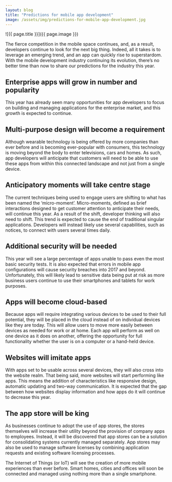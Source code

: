```yaml
---
layout: blog
title: "Predictions for mobile app development"
image: /assets/img/predictions-for-mobile-app-development.jpg
---
```

![{{ page.title }}]({{ page.image }})

The fierce competition in the mobile space continues, and, as a result, developers continue to look for the next big thing. Indeed, all it takes is to leverage an emerging trend, and an app can quickly rise to superstardom. With the mobile development industry continuing its evolution, there’s no better time than now to share our predictions for the industry this year.

## Enterprise apps will grow in number and popularity
This year has already seen many opportunities for app developers to focus on building and managing applications for the enterprise market, and this growth is expected to continue.

## Multi-purpose design will become a requirement
Although wearable technology is being offered by more companies than ever before and is becoming ever-popular with consumers, this technology is moving beyond the body to enter televisions, cars and homes. As such, app developers will anticipate that customers will need to be able to use these apps from within this connected landscape and not just from a single device.

## Anticipatory moments will take centre stage
The current techniques being used to engage users are shifting to what has been named the ‘micro-moment’. Micro-moments, defined as brief interactions designed to get customer attention to anticipate their needs, will continue this year. As a result of the shift, developer thinking will also need to shift. This trend is expected to cause the end of traditional singular applications. Developers will instead likely use several capabilities, such as notices, to connect with users several times daily.

## Additional security will be needed
This year will see a large percentage of apps unable to pass even the most basic security tests. It is also expected that errors in mobile app configurations will cause security breaches into 2017 and beyond. Unfortunately, this will likely lead to sensitive data being put at risk as more business users continue to use their smartphones and tablets for work purposes.

## Apps will become cloud-based
Because apps will require integrating various devices to be used to their full potential, they will be placed in the cloud instead of on individual devices like they are today. This will allow users to move more easily between devices as needed for work or at home. Each app will perform as well on one device as it does on another, offering the opportunity for full functionality whether the user is on a computer or a hand-held device.

## Websites will imitate apps
With apps set to be usable across several devices, they will also cross into the website realm. That being said, more websites will start performing like apps. This means the addition of characteristics like responsive design, automatic updating and two-way communication. It is expected that the gap between how websites display information and how apps do it will continue to decrease this year.

## The app store will be king
As businesses continue to adopt the use of app stores, the stores themselves will increase their utility beyond the provision of company apps to employees. Instead, it will be discovered that app stores can be a solution for consolidating systems currently managed separately. App stores may also be used to manage software licenses by combining application requests and existing software licensing processes.

The Internet of Things (or IoT) will see the creation of more mobile experiences than ever before. Smart homes, cities and offices will soon be connected and managed using nothing more than a single smartphone.
